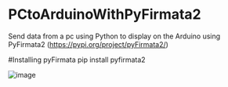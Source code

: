 # PCtoArduinoWithPyFirmata2

Send data from a pc using Python to display on the Arduino using PyFirmata2 (https://pypi.org/project/pyFirmata2/)

#Installing pyFirmata
pip install pyfirmata2

![image](https://github.com/user-attachments/assets/88429911-e9eb-454f-9ba6-1c09d5794da6)

